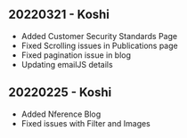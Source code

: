 ## 20220321 - Koshi
- Added Customer Security Standards Page
- Fixed Scrolling issues in Publications page
- Fixed pagination issue in blog
- Updating emailJS details

## 20220225 - Koshi
- Added Nference Blog 
- Fixed issues with Filter and Images
